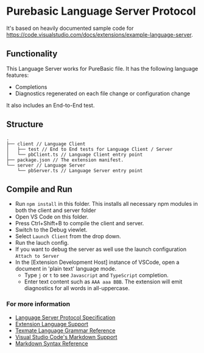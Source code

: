 # Purebasic Language Server Protocol

It's based on heavily documented sample code for https://code.visualstudio.com/docs/extensions/example-language-server.


## Functionality

This Language Server works for PureBasic file. It has the following language features:
- Completions
- Diagnostics regenerated on each file change or configuration change

It also includes an End-to-End test.

## Structure

```
.
├── client // Language Client
│   ├── test // End to End tests for Language Client / Server
│   └── pbClient.ts // Language Client entry point
├── package.json // The extension manifest.
└── server // Language Server
    └── pbServer.ts // Language Server entry point
```

## Compile and Run

- Run `npm install` in this folder. This installs all necessary npm modules in both the client and server folder
- Open VS Code on this folder.
- Press Ctrl+Shift+B to compile the client and server.
- Switch to the Debug viewlet.
- Select `Launch Client` from the drop down.
- Run the lauch config.
- If you want to debug the server as well use the launch configuration `Attach to Server`
- In the [Extension Development Host] instance of VSCode, open a document in 'plain text' language mode.
  - Type `j` or `t` to see `Javascript` and `TypeScript` completion.
  - Enter text content such as `AAA aaa BBB`. The extension will emit diagnostics for all words in all-uppercase.

### For more information

* [Language Server Protocol Specification](https://microsoft.github.io/language-server-protocol/specification)
* [Extension Language Support](https://code.visualstudio.com/docs/extensionAPI/language-support#_format-source-code-in-an-editor)
* [Texmate Language Grammar Reference](https://macromates.com/manual/en/language_grammars)
* [Visual Studio Code's Markdown Support](http://code.visualstudio.com/docs/languages/markdown)
* [Markdown Syntax Reference](https://help.github.com/articles/markdown-basics/)
